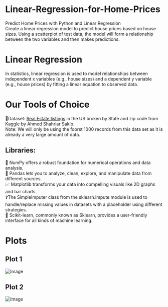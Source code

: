 # Linear-Regression-for-Home-Prices
Predict Home Prices with Python and Linear Regression <br>
Create a linear regression model to predict house prices based on house sizes. Using a scatterplot of test data, the model will form a relationship between the two variables and then makes predictions.

# Linear Regression
In statistics, linear regression is used to model relationships between independent x variables (e.g., house sizes) and a dependent y variable (e.g., house prices) by fitting a linear equation to observed data.

# Our Tools of Choice
📑Dataset: <a href="https://www.kaggle.com/datasets/ahmedshahriarsakib/usa-real-estate-dataset?select=realtor-data.zip.csv">Real Estate listings</a> in the US broken by State and zip code from Kaggle by Ahmed Shahriar Sakib.<br>
Note: We will only be using the foorst 1000 records from this data set as it is already a very large amount of data.<br>
## Libraries:
🔢 NumPy offers a robust foundation for numerical operations and data analysis.<br>
📖 Pandas lets you to analyze, clean, explore, and manipulate data from different sources.<br>
📈 Matplotlib transforms your data into compelling visuals like 2D graphs and bar charts.<br>
❓The SimpleImputer class from the sklearn.impute module is used to handle/replace missing values in datasets with a placeholder using different strategies. <br>
🤖 Scikit-learn, commonly known as Sklearn, provides a user-friendly interface for all kinds of machine learning.<br>

# Plots
## Plot 1
![Image](https://github.com/user-attachments/assets/56875d14-d9fd-4e64-a10f-36df66d58981)
## Plot 2
![Image](https://github.com/user-attachments/assets/56875d14-d9fd-4e64-a10f-36df66d58981)

